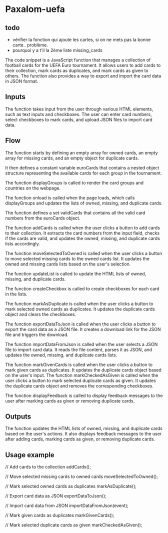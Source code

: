 # Paxalom-uefa

## todo

- vérifier la fonction qui ajoute les cartes, si on ne mets pas la bonne carte.. problème.
- pourquoi y a t'il la 2ème liste missing_cards

The code snippet is a JavaScript function that manages a collection of football cards for the UEFA Euro tournament. It allows users to add cards to their collection, mark cards as duplicates, and mark cards as given to others. The function also provides a way to export and import the card data in JSON format.

## Inputs

The function takes input from the user through various HTML elements, such as text inputs and checkboxes. The user can enter card numbers, select checkboxes to mark cards, and upload JSON files to import card data.

## Flow

The function starts by defining an empty array for owned cards, an empty array for missing cards, and an empty object for duplicate cards.

It then defines a constant variable euroCards that contains a nested object structure representing the available cards for each group in the tournament.

The function displayGroups is called to render the card groups and countries on the webpage.

The function onload is called when the page loads, which calls displayGroups and updates the lists of owned, missing, and duplicate cards.

The function defines a set validCards that contains all the valid card numbers from the euroCards object.

The function addCards is called when the user clicks a button to add cards to their collection. It extracts the card numbers from the input field, checks if the cards are valid, and updates the owned, missing, and duplicate cards lists accordingly.

The function moveSelectedToOwned is called when the user clicks a button to move selected missing cards to the owned cards list. It updates the owned and missing cards lists based on the user's selection.

The function updateList is called to update the HTML lists of owned, missing, and duplicate cards.

The function createCheckbox is called to create checkboxes for each card in the lists.

The function markAsDuplicate is called when the user clicks a button to mark selected owned cards as duplicates. It updates the duplicate cards object and clears the checkboxes.

The function exportDataToJson is called when the user clicks a button to export the card data as a JSON file. It creates a download link for the JSON file and triggers the download.

The function importDataFromJson is called when the user selects a JSON file to import card data. It reads the file content, parses it as JSON, and updates the owned, missing, and duplicate cards lists.

The function markGivenCards is called when the user clicks a button to mark given cards as duplicates. It updates the duplicate cards object based on the user's input.
The function markCheckedAsGiven is called when the user clicks a button to mark selected duplicate cards as given. It updates the duplicate cards object and removes the corresponding checkboxes.

The function displayFeedback is called to display feedback messages to the user after marking cards as given or removing duplicate cards.

## Outputs

The function updates the HTML lists of owned, missing, and duplicate cards based on the user's actions. It also displays feedback messages to the user after adding cards, marking cards as given, or removing duplicate cards.

## Usage example

// Add cards to the collection
addCards();

// Move selected missing cards to owned cards
moveSelectedToOwned();

// Mark selected owned cards as duplicates
markAsDuplicate();

// Export card data as JSON
exportDataToJson();

// Import card data from JSON
importDataFromJson(event);

// Mark given cards as duplicates
markGivenCards();

// Mark selected duplicate cards as given
markCheckedAsGiven();
